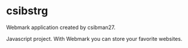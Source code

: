 # csibstrg

Webmark application created by csibman27.

Javascript project.
With Webmark you can store your favorite websites.
